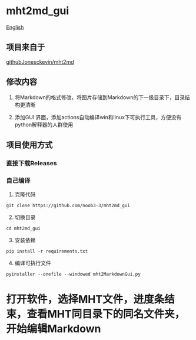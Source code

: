 # mht2md_gui

[English](README_EN.md)

## 项目来自于 
[githubJonesckevin/mht2md ](https://github.com/Jonesckevin/mht2md)

## 修改内容
1. 将Markdown的格式修改，将图片存储到Markdown的下一级目录下，目录结构更清晰

2. 添加GUI 界面，添加actions自动编译win和linux下可执行工具，方便没有python解释器的人群使用

## 项目使用方式
### 直接下载Releases 

### 自己编译
1. 克隆代码

`git clone https://github.com/noob3-3/mht2md_gui`

2. 切换目录

`cd mht2md_gui`

3. 安装依赖

`pip install -r requirements.txt`

4. 编译可执行文件

`pyinstaller --onefile --windowed mht2MarkdownGui.py`

# 打开软件，选择MHT文件，进度条结束，查看MHT同目录下的同名文件夹，开始编辑Markdown 
